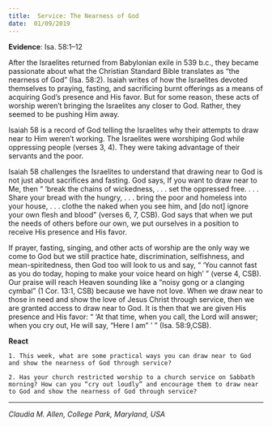 ```yaml
---
title:  Service: The Nearness of God
date:  01/09/2019
---
```


**Evidence**: Isa. 58:1–12

After the Israelites returned from Babylonian exile in 539 b.c., they became passionate about what the Christian Standard Bible translates as “the nearness of God” (Isa. 58:2). Isaiah writes of how the Israelites devoted themselves to praying, fasting, and sacrificing burnt offerings as a means of acquiring God’s presence and His favor. But for some reason, these acts of worship weren’t bringing the Israelites any closer to God. Rather, they seemed to be pushing Him away.

Isaiah 58 is a record of God telling the Israelites why their attempts to draw near to Him weren’t working. The Israelites were worshiping God while oppressing people (verses 3, 4). They were taking advantage of their servants and the poor.

Isaiah 58 challenges the Israelites to understand that drawing near to God is not just about sacrifices and fasting. God says, If you want to draw near to Me, then “ ‘break the chains of wickedness, . . . set the oppressed free. . . . Share your bread with the hungry, . . . bring the poor and homeless into your house, . . . clothe the naked when you see him, and [do not] ignore your own flesh and blood” (verses 6, 7, CSB). God says that when we put the needs of others before our own, we put ourselves in a position to receive His presence and His favor.

If prayer, fasting, singing, and other acts of worship are the only way we come to God but we still practice hate, discrimination, selfishness, and mean-spiritedness, then God too will look to us and say, “ ‘You cannot fast as you do today, hoping to make your voice heard on high’ ” (verse 4, CSB). Our praise will reach Heaven sounding like a “noisy gong or a clanging cymbal” (1 Cor. 13:1, CSB) because we have not love. When we draw near to those in need and show the love of Jesus Christ through service, then we are granted access to draw near to God. It is then that we are given His presence and His favor: “ ‘At that time, when you call, the Lord will answer; when you cry out, He will say, “Here I am” ’ ” (Isa. 58:9,CSB).

**React**

`1. This week, what are some practical ways you can draw near to God and show the nearness of God through service?`

`2. Has your church restricted worship to a church service on Sabbath morning? How can you “cry out loudly” and encourage them to draw near to God and show the nearness of God through service?`

---

_Claudia M. Allen, College Park, Maryland, USA_